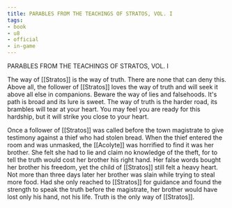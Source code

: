 ```yaml
---
title: PARABLES FROM THE TEACHINGS OF STRATOS, VOL. I
tags:
- book
- u8
- official
- in-game
---
```


PARABLES FROM THE TEACHINGS OF STRATOS, VOL. I  
  
The way of [[Stratos]] is the way of truth. There are none that can deny this. Above all, the follower of [[Stratos]] loves the way of truth and will seek it above all else in companions. Beware the way of lies and falsehoods. It's path is broad and its lure is sweet. The way of truth is the harder road, its brambles will tear at your heart. You may feel you are ready for this hardship, but it will strike you close to your heart.  
  
Once a follower of [[Stratos]] was called before the town magistrate to give testimony against a thief who had stolen bread. When the thief entered the room and was unmasked, the [[Acolyte]] was horrified to find it was her brother. She felt she had to lie and claim no knowledge of the theft, for to tell the truth would cost her brother his right hand. Her false words bought her brother his freedom, yet the child of [[Stratos]] still felt a heavy heart. Not more than three days later her brother was slain while trying to steal more food. Had she only reached to [[Stratos]] for guidance and found the strength to speak the truth before the magistrate, her brother would have lost only his hand, not his life. Truth is the only way of [[Stratos]].  